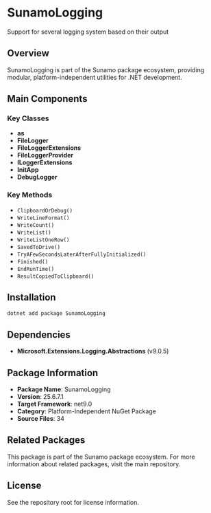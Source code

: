 # SunamoLogging

Support for several logging system based on their output

## Overview

SunamoLogging is part of the Sunamo package ecosystem, providing modular, platform-independent utilities for .NET development.

## Main Components

### Key Classes

- **as**
- **FileLogger**
- **FileLoggerExtensions**
- **FileLoggerProvider**
- **ILoggerExtensions**
- **InitApp**
- **DebugLogger**

### Key Methods

- `ClipboardOrDebug()`
- `WriteLineFormat()`
- `WriteCount()`
- `WriteList()`
- `WriteListOneRow()`
- `SavedToDrive()`
- `TryAFewSecondsLaterAfterFullyInitialized()`
- `Finished()`
- `EndRunTime()`
- `ResultCopiedToClipboard()`

## Installation

```bash
dotnet add package SunamoLogging
```

## Dependencies

- **Microsoft.Extensions.Logging.Abstractions** (v9.0.5)

## Package Information

- **Package Name**: SunamoLogging
- **Version**: 25.6.7.1
- **Target Framework**: net9.0
- **Category**: Platform-Independent NuGet Package
- **Source Files**: 34

## Related Packages

This package is part of the Sunamo package ecosystem. For more information about related packages, visit the main repository.

## License

See the repository root for license information.

